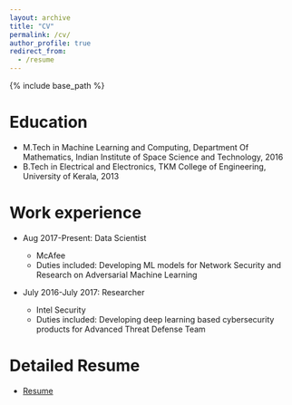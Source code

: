 ```yaml
---
layout: archive
title: "CV"
permalink: /cv/
author_profile: true
redirect_from:
  - /resume
---
```


{% include base_path %}

Education
======
* M.Tech in Machine Learning and Computing, Department Of Mathematics, Indian Institute of Space Science and Technology, 2016
* B.Tech in Electrical and Electronics, TKM College of Engineering, University of Kerala, 2013


Work experience
======
* Aug 2017-Present: Data Scientist
  * McAfee
  * Duties included: Developing ML models for Network Security and Research on Adversarial Machine Learning

* July 2016-July 2017: Researcher
  * Intel Security
  * Duties included: Developing deep learning based cybersecurity products for Advanced Threat Defense Team

  
Detailed Resume
======
* [Resume](../files/resume_Vaisakh_S.pdf)